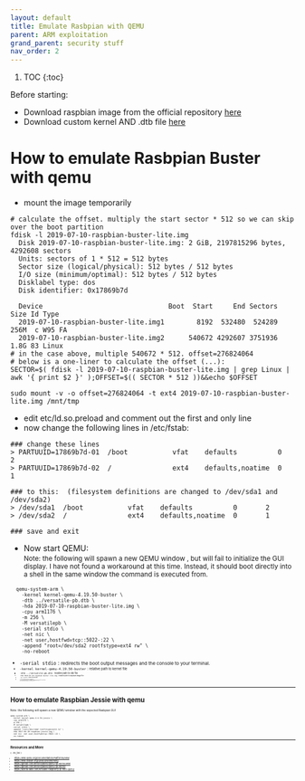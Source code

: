 ```yaml
---
layout: default
title: Emulate Rasbpian with QEMU
parent: ARM exploitation
grand_parent: security stuff
nav_order: 2
---
```


1. TOC
{:toc}

Before starting:  
- Download raspbian image from the official repository [here](https://www.raspberrypi.org/downloads/raspbian/)
- Download custom kernel AND .dtb file [here](https://github.com/dhruvvyas90/qemu-rpi-kernel)

# How to emulate Rasbpian Buster with qemu
- mount the image temporarily
```
# calculate the offset. multiply the start sector * 512 so we can skip over the boot partition
fdisk -l 2019-07-10-raspbian-buster-lite.img
  Disk 2019-07-10-raspbian-buster-lite.img: 2 GiB, 2197815296 bytes, 4292608 sectors
  Units: sectors of 1 * 512 = 512 bytes
  Sector size (logical/physical): 512 bytes / 512 bytes
  I/O size (minimum/optimal): 512 bytes / 512 bytes
  Disklabel type: dos
  Disk identifier: 0x17869b7d

  Device                               Boot  Start     End Sectors  Size Id Type
  2019-07-10-raspbian-buster-lite.img1        8192  532480  524289  256M  c W95 FA
  2019-07-10-raspbian-buster-lite.img2      540672 4292607 3751936  1.8G 83 Linux
# in the case above, multiple 540672 * 512. offset=276824064
# below is a one-liner to calculate the offset (...):
SECTOR=$( fdisk -l 2019-07-10-raspbian-buster-lite.img | grep Linux | awk '{ print $2 }' );OFFSET=$(( SECTOR * 512 ))&&echo $OFFSET

sudo mount -v -o offset=276824064 -t ext4 2019-07-10-raspbian-buster-lite.img /mnt/tmp
```
  - edit etc/ld.so.preload and comment out the first and only line
  - now change the following lines in /etc/fstab:

```
### change these lines
> PARTUUID=17869b7d-01  /boot           vfat    defaults          0       2      
> PARTUUID=17869b7d-02  /               ext4    defaults,noatime  0       1

### to this:  (filesystem definitions are changed to /dev/sda1 and /dev/sda2)
> /dev/sda1  /boot           vfat    defaults          0       2      
> /dev/sda2  /               ext4    defaults,noatime  0       1

### save and exit
```

- Now start QEMU:  
<small>Note: the following will spawn a new QEMU window , but will fail to initialize the GUI display. I have not found a workaround at this time. Instead, it should boot directly into a shell in the same window the command is executed from.<small>
```
  qemu-system-arm \
    -kernel kernel-qemu-4.19.50-buster \
    -dtb ../versatile-pb.dtb \
    -hda 2019-07-10-raspbian-buster-lite.img \
    -cpu arm1176 \
    -m 256 \
    -M versatilepb \
    -serial stdio \
    -net nic \
    -net user,hostfwd=tcp::5022-:22 \
    -append "root=/dev/sda2 rootfstype=ext4 rw" \
    -no-reboot
```

  - `-serial stdio` : <small>redirects the boot output messages and the console to your terminal.<small>
  - `-kernel kernel-qemu-4.19.50-buster` : <small>relative path to kernel file<small>
  - `-dtb ../versatile-pb.dtb` : <small>relative path to dtb file<small>
  - `-hda 2019-07-10-raspbian-buster-lite.img` : <small>relative path to raspbian image file<small>
  - `-cpu arm1176` : <small>select CPU model<small>
  - `-m 256` : <small>guest RAM size in megabytes<small>
  - `-M versatilepb` : <small>general-purpose Linux target ; disadvantage is that it has a limit of only 256MB of RAM<small>
  - `append "root=/dev/sda2 rootfstype=ext4 rw"` : <small>contains all options to be passed to the kernel at boot time<small>
  - `-net nic -net user,hostfwd=tcp::5022-:22` : <small>forwards the guest port 22 to local port 5022, for ssh'ing to the machine<small>

---
# How to emulate Raspbian Jessie with qemu
<small>Note: the following will spawn a new QEMU window with the expected Rasbpian GUI<small>
```
qemu-system-arm \
  -kernel kernel-qemu-4.4.34-jessie \
  -cpu arm1176 \
  -m 256 \
  -M versatilepb \
  -serial stdio \
  -append "root=/dev/sda2 rootfstype=ext4 rw" \
  -hda 2017-04-10-raspbian-jessie.img \
  -net nic -net user,hostfwd=tcp::5022-:22 \
  -no-reboot
```

---

## Resources and More
{: .no_toc }
- <https://wiki.qemu.org/Documentation/Platforms/ARM>
- <https://wiki.debian.org/QEMU#Networking>
- <https://github.com/dhruvvyas90/qemu-rpi-kernel/wiki>
- <https://github.com/dhruvvyas90/qemu-rpi-kernel>
- <https://azeria-labs.com/emulate-raspberry-pi-with-qemu/>
